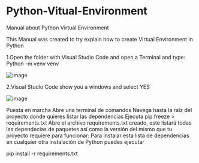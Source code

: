 # Python-Vitual-Environment
Manual about Python Virtual Environment

This Manual was created to try explain how to create Virtual Environment in Python

1.Open the folder with Visual Studio Code and open a Terminal and type: Python -m venv venv

![image](https://user-images.githubusercontent.com/98203936/180690017-a7b8be4a-e70a-4dae-bd7d-5a5276a870f0.png)

2.Visual Studio Code show you a windows and select YES

![image](https://user-images.githubusercontent.com/98203936/180690426-76e6fa91-9300-42ab-92ed-0fd3fc0ac203.png)

Puesta en marcha
Abre una terminal de comandos
Navega hasta la raíz del proyecto donde quieres listar las dependencias
Ejecuta
pip freeze > requirements.txt
Abre el archivo requirements.txt creado, este listará todas las dependecias de paquetes así como la versión del mismo que tu proyecto requiere para funcionar:
Para instalar esta lista de dependencias en cualquier otra instalación de Python puedes ejecutar

pip install -r requirements.txt


